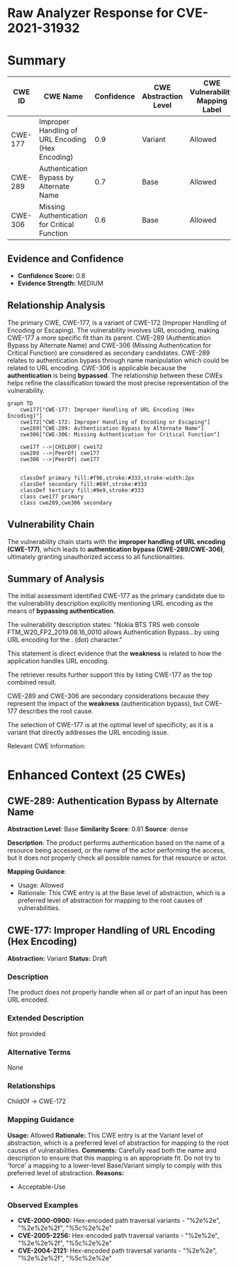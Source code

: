 # Raw Analyzer Response for CVE-2021-31932

# Summary
| CWE ID | CWE Name | Confidence | CWE Abstraction Level | CWE Vulnerability Mapping Label | CWE-Vulnerability Mapping Notes |
|---|---|---|---|---|---|
| CWE-177 | Improper Handling of URL Encoding (Hex Encoding) | 0.9 | Variant | Allowed | Primary CWE |
| CWE-289 | Authentication Bypass by Alternate Name | 0.7 | Base | Allowed | Secondary Candidate |
| CWE-306 | Missing Authentication for Critical Function | 0.6 | Base | Allowed | Secondary Candidate |

## Evidence and Confidence

*   **Confidence Score:** 0.8
*   **Evidence Strength:** MEDIUM

## Relationship Analysis
The primary CWE, CWE-177, is a variant of CWE-172 (Improper Handling of Encoding or Escaping). The vulnerability involves URL encoding, making CWE-177 a more specific fit than its parent. CWE-289 (Authentication Bypass by Alternate Name) and CWE-306 (Missing Authentication for Critical Function) are considered as secondary candidates. CWE-289 relates to authentication bypass through name manipulation which could be related to URL encoding. CWE-306 is applicable because the **authentication** is being **bypassed**. The relationship between these CWEs helps refine the classification toward the most precise representation of the vulnerability.

```mermaid
graph TD
    cwe177["CWE-177: Improper Handling of URL Encoding (Hex Encoding)"]
    cwe172["CWE-172: Improper Handling of Encoding or Escaping"]
    cwe289["CWE-289: Authentication Bypass by Alternate Name"]
    cwe306["CWE-306: Missing Authentication for Critical Function"]

    cwe177 -->|CHILDOF| cwe172
    cwe289 -->|PeerOf| cwe177
    cwe306 -->|PeerOf| cwe177
    

    classDef primary fill:#f96,stroke:#333,stroke-width:2px
    classDef secondary fill:#69f,stroke:#333
    classDef tertiary fill:#9e9,stroke:#333
    class cwe177 primary
    class cwe289,cwe306 secondary
```

## Vulnerability Chain
The vulnerability chain starts with the **improper handling of URL encoding (CWE-177)**, which leads to **authentication bypass (CWE-289/CWE-306)**, ultimately granting unauthorized access to all functionalities.

## Summary of Analysis
The initial assessment identified CWE-177 as the primary candidate due to the vulnerability description explicitly mentioning URL encoding as the means of **bypassing authentication**.

The vulnerability description states: "Nokia BTS TRS web console FTM_W20_FP2_2019.08.16_0010 allows Authentication Bypass...by using URL encoding for the . (dot) character."

This statement is direct evidence that the **weakness** is related to how the application handles URL encoding.

The retriever results further support this by listing CWE-177 as the top combined result.

CWE-289 and CWE-306 are secondary considerations because they represent the impact of the **weakness** (authentication bypass), but CWE-177 describes the root cause.

The selection of CWE-177 is at the optimal level of specificity, as it is a variant that directly addresses the URL encoding issue.

Relevant CWE Information:

# Enhanced Context (25 CWEs)

## CWE-289: Authentication Bypass by Alternate Name
**Abstraction Level**: Base
**Similarity Score**: 0.81
**Source**: dense

**Description**:
The product performs authentication based on the name of a resource being accessed, or the name of the actor performing the access, but it does not properly check all possible names for that resource or actor.

**Mapping Guidance**:
- Usage: Allowed
- Rationale: This CWE entry is at the Base level of abstraction, which is a preferred level of abstraction for mapping to the root causes of vulnerabilities.

## CWE-177: Improper Handling of URL Encoding (Hex Encoding)
**Abstraction:** Variant
**Status:** Draft

### Description
The product does not properly handle when all or part of an input has been URL encoded.

### Extended Description
Not provided

### Alternative Terms
None

### Relationships
ChildOf -> CWE-172

### Mapping Guidance
**Usage:** Allowed
**Rationale:** This CWE entry is at the Variant level of abstraction, which is a preferred level of abstraction for mapping to the root causes of vulnerabilities.
**Comments:** Carefully read both the name and description to ensure that this mapping is an appropriate fit. Do not try to 'force' a mapping to a lower-level Base/Variant simply to comply with this preferred level of abstraction.
**Reasons:**
- Acceptable-Use

### Observed Examples
- **CVE-2000-0900:** Hex-encoded path traversal variants - "%2e%2e", "%2e%2e%2f", "%5c%2e%2e"
- **CVE-2005-2256:** Hex-encoded path traversal variants - "%2e%2e", "%2e%2e%2f", "%5c%2e%2e"
- **CVE-2004-2121:** Hex-encoded path traversal variants - "%2e%2e", "%2e%2e%2f", "%5c%2e%2e"